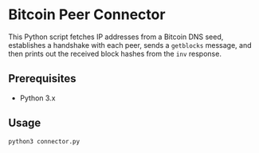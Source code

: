 # Bitcoin Peer Connector

This Python script fetches IP addresses from a Bitcoin DNS seed, establishes a handshake with each peer, sends a `getblocks` message, and then prints out the received block hashes from the `inv` response.

## Prerequisites

- Python 3.x

## Usage

```bash
python3 connector.py
